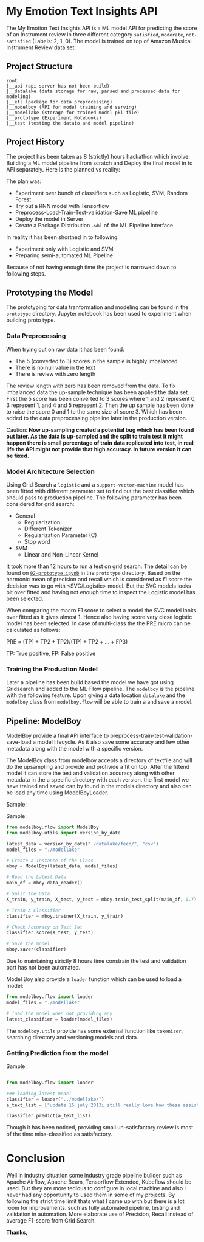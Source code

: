 # My Emotion Text Insights API
The My Emotion Text Insights API is a ML model API for predicting the score 
of an Instrument review in three different category `satisfied`, `moderate`, 
`not-satisfied` (Labels: 2, 1, 0). The model is trained on top of Amazon 
Musical Instrument Review data set.

## Project Structure
```
root
|__api (api server has not been build)
|__datalake (data storage for raw, parsed and processed data for modeling)
|__etl (package for data preprocessing)
|__modelboy (API for model training and serving)
|__modellake (storage for trained model pkl file)
|__prototype (Experiment Notebooks)
|__test (testing the dataio and model pipeline)
```

## Project History
The project has been taken as 8 (strictly) hours hackathon which involve: 
Building a ML model pipeline from scratch and Deploy the final model in to API 
separately. Here is the planned vs reality:

The plan was:
- Experiment over bunch of classifiers such as Logistic, SVM, Random Forest
- Try out a RNN model with Tensorflow
- Preprocess-Load-Train-Test-validation-Save ML pipeline
- Deploy the model in Server
- Create a Package Distribution `.whl` of the ML Pipeline Interface

In reality it has been shortned in to following:
- Experiment only with Logistic and SVM
- Preparing semi-automated ML Pipeline

Because of not having enough time the project is narrowed down to following steps.

## Prototyping the Model
The prototyping for data tranformation and modeling can be found in the 
`prototype` directory. Jupyter notebook has been used to experiment when 
building proto type. 

### Data Preprocessing
When trying out on raw data it has been found:
- The 5 (converted to 3) scores in the sample is highly imbalanced
- There is no null value in the text
- There is review with zero length

The review length with zero has been removed from the data. To fix imbalanced 
data the up-sample technique has been applied the data set. First the 5 score 
has been converted to 3 scores where 1 and 2 represent 0, 3 represent 1, 
and 4 and 5 represent 2. Then the up sample has been done to raise the score 
0 and 1 to the same size of score 3. Which has been added to the data 
preprocessing pipeline later in the production version.

Caution: __Now up-sampling created a potential bug which has been found out 
later. As the data is up-sampled and the split to train test it might happen 
there is small percentage of train data replicated into test, in 
real life the API might not provide that high accuracy. In future version it 
can be fixed.__

### Model Architecture Selection
Using Grid Search a `logistic` and a `support-vector-machine` model has been 
fitted with different parameter set to find out the best classifier 
which should pass to production pipeline. The following parameter has been 
considered for grid search:

- General
    - Regularization
    - Different Tokenizer
    - Regularization Parameter (C)
    - Stop word
 - SVM
    - Linear and Non-Linear Kernel 



It took more than 12 hours to run a test on grid search. The detail can be 
found on 
[`02-prototype.ipynb`](https://github.com/DataPsycho/my-emotions/blob/master/prototype/02-prototype.ipynb) 
in the `prototype` directory. Based on the 
harmonic mean of precision and recall which is considered as f1 score the 
decision was to go with <SVC/Logistic> model. But the SVC models looks bit over
fitted and having not enough time to inspect the Logistic model has been 
selected.

When comparing the macro F1 score to select a model the SVC model looks over 
fitted as it gives almost 1. Hence also having score very close logistic 
model has been selected. In case of multi-class the the PRE micro can be 
calculated as follows:
 
PRE = (TP1 + TP2 + TP2)/(TP1 + TP2 + ... + FP3)

TP: True positive, FP: False positive

### Training the Production Model
Later a pipeline has been build based the model we have got using Gridsearch 
and added to the ML-Flow pipeline. The `modelboy` is the pipeline with the 
following feature. Upon giving a data location `datalake` and the `modelboy`
class from `modelboy.flow` will be able to train a and save a model.

## Pipeline: ModelBoy
ModelBoy provide a final API interface to 
preprocess-train-test-validation-save-load a model lifecycle. 
As it also save some accuracy and few other metadata along with the model with 
a specific version.

The ModelBoy class from modelboy accepts a directory of textfile and will do 
the upsampling and provide and profivide a fit on top. After the fittend model 
it can store the test and validation accuracy along with other metadata in the 
a specific directory with each version. the first model we have trained and 
saved can by found in the models directory and also can be load any time using 
ModelBoyLoader.

Sample:

Sample:
```python
from modelboy.flow import ModelBoy
from modelboy.utils import version_by_date

latest_data = version_by_date("./datalake/feed/", "csv")
model_files = "./modellake"

# Create a Instance of the Class
mboy = ModelBoy(latest_data, model_files)

# Read the Latest Data
main_df = mboy.data_reader()

# Split the Data
X_train, y_train, X_test, y_test = mboy.train_test_split(main_df, 0.7)

# Train A Classifier
classifier = mboy.trainer(X_train, y_train)

# Check Accuracy on Test Set
classifier.score(X_test, y_test)

# Save the model
mboy.saver(classifier)
```

Due to maintaining strictly 8 hours time constrain the test and validation 
part has not been automated.

Model Boy also provide a `loader` function which can be used to load a model:
```python
from modelboy.flow import loader
model_files = "./modellake"

# load the model when not providing any
latest_classifier = loader(model_files)
```

The `modelboy.utils` provide has some external function like `tokenizer`, 
searching directory and versioning models and data.

### Getting Prediction from the model
Sample:
```python

from modelboy.flow import loader

### loading latest model
classifier = loader("../modellake/")
a_text_list = ["update 15 july 2013i still really love how these assist in quick tuning but man are they flimsy all of my other musician friends who also love this tuner s ability to grab the right pitch also have"]

classifier.predict(a_text_list)   
```
Though it has been noticed, providing small un-satisfactory review is most of
the time miss-classified as satisfactory.

# Conclusion
Well in industry situation some industry grade pipeline builder such as
Apache Airflow, Apache Beam, Tensorflow Extended, Kubeflow should be used. But
they are more tedious to configure in local machine and also I never had any 
opportunity to used them in some of my projects. By following the strict time
limit thats what I came up with but there is a lot room for improvements. such
as fully automated pipeline, testing and validation in automation. More 
elaborate use of Precision, Recall instead of  average F1-score from Grid 
Search.

__Thanks,__ 
